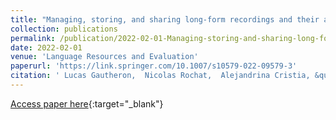 ```yaml
---
title: "Managing, storing, and sharing long-form recordings and their annotations"
collection: publications
permalink: /publication/2022-02-01-Managing-storing-and-sharing-long-form-recordings-and-their-annotations
date: 2022-02-01
venue: 'Language Resources and Evaluation'
paperurl: 'https://link.springer.com/10.1007/s10579-022-09579-3'
citation: ' Lucas Gautheron,  Nicolas Rochat,  Alejandrina Cristia, &quot;Managing, storing, and sharing long-form recordings and their annotations.&quot; Language Resources and Evaluation, 2022.'
---
```

[Access paper here](https://link.springer.com/10.1007/s10579-022-09579-3){:target="_blank"}
